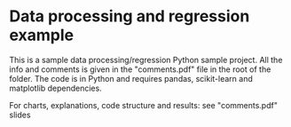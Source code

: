 # Data processing and regression example

This is a sample data processing/regression Python sample project.
All the info and comments is given in the "comments.pdf" file in the root of the folder.
The code is in Python and requires pandas, scikit-learn and matplotlib dependencies.

For charts, explanations, code structure and results: see "comments.pdf" slides